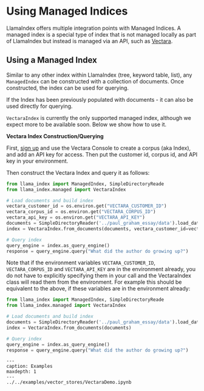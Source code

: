 # Using Managed Indices

LlamaIndex offers multiple integration points with Managed Indices. A managed index is a special type of index that is not managed locally as part of LlamaIndex but instead is managed via an API, such as [Vectara](https://vectara.com).

## Using a Managed Index

Similar to any other index within LlamaIndex (tree, keyword table, list), any `ManagedIndex` can be constructed with a collection
of documents. Once constructed, the index can be used for querying.

If the Index has been previously populated with documents - it can also be used directly for querying.

`VectaraIndex` is currently the only supported managed index, although we expect more to be available soon.
Below we show how to use it.

**Vectara Index Construction/Querying**

First, [sign up](https://vectara.com/integrations/llama_index) and use the Vectara Console to create a corpus (aka Index), and add an API key for access. 
Then put the customer id, corpus id, and API key in your environment.

Then construct the Vectara Index and query it as follows:

```python
from llama_index import ManagedIndex, SimpleDirectoryReade
from llama_index.managed import VectaraIndex

# Load documents and build index
vectara_customer_id = os.environ.get("VECTARA_CUSTOMER_ID")
vectara_corpus_id = os.environ.get("VECTARA_CORPUS_ID")
vectara_api_key = os.environ.get("VECTARA_API_KEY")
documents = SimpleDirectoryReader('../paul_graham_essay/data').load_data()
index = VectaraIndex.from_documents(documents, vectara_customer_id=vectara_customer_id, vectara_corpus_id=vectara_corpus_id, vectara_api_key=vectara_api_key)

# Query index
query_engine = index.as_query_engine()
response = query_engine.query("What did the author do growing up?")
```

Note that if the environment variables `VECTARA_CUSTOMER_ID`, `VECTARA_CORPUS_ID` and `VECTARA_API_KEY` are in the environment already, you do not have to explicitly specifying them in your call and the VectaraIndex class will read them from the environment. For example this should be equivalent to the above, if these variables are in the environment already:

```python
from llama_index import ManagedIndex, SimpleDirectoryReade
from llama_index.managed import VectaraIndex

# Load documents and build index
documents = SimpleDirectoryReader('../paul_graham_essay/data').load_data()
index = VectaraIndex.from_documents(documents)

# Query index
query_engine = index.as_query_engine()
response = query_engine.query("What did the author do growing up?")
```




```{toctree}
---
caption: Examples
maxdepth: 1
---
../../examples/vector_stores/VectaraDemo.ipynb
```
